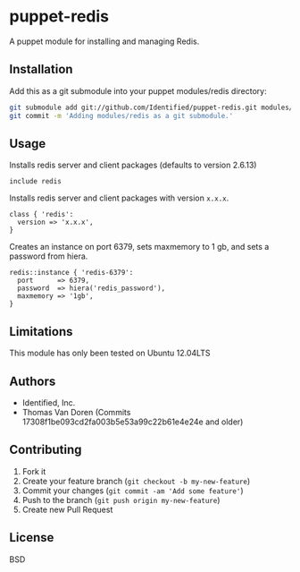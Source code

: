 # puppet-redis

A puppet module for installing and managing Redis.

## Installation

Add this as a git submodule into your puppet modules/redis directory:
```bash
git submodule add git://github.com/Identified/puppet-redis.git modules/redis
git commit -m 'Adding modules/redis as a git submodule.'
```

Usage
-----
Installs redis server and client packages (defaults to version 2.6.13)

```puppet
include redis
```

Installs redis server and client packages with version `x.x.x`.

```puppet
class { 'redis':
  version => 'x.x.x',
}
```

Creates an instance on port 6379, sets maxmemory to 1 gb, and sets a password from hiera.

```puppet
redis::instance { 'redis-6379':
  port      => 6379,
  password  => hiera('redis_password'),
  maxmemory => '1gb',
}
```

## Limitations

This module has only been tested on Ubuntu 12.04LTS

## Authors
- Identified, Inc.
- Thomas Van Doren (Commits 17308f1be093cd2fa003b5e53a99c22b61e4e24e and older)

## Contributing

1. Fork it
2. Create your feature branch (`git checkout -b my-new-feature`)
3. Commit your changes (`git commit -am 'Add some feature'`)
4. Push to the branch (`git push origin my-new-feature`)
5. Create new Pull Request

## License
BSD
